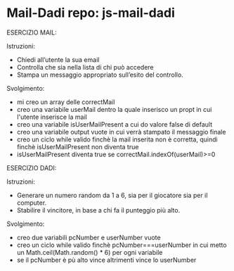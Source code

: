 Mail-Dadi
repo: js-mail-dadi
===

ESERCIZIO MAIL:

Istruzioni:
- Chiedi all’utente la sua email
- Controlla che sia nella lista di chi può accedere
- Stampa un messaggio appropriato sull’esito del controllo.

Svolgimento:
- mi creo un array delle correctMail
- creo una variabile userMail dentro la quale inserisco un propt in cui l'utente inserisce la mail
- creo una variabile isUserMailPresent a cui do valore false di default
- creo una variabile output vuote in cui verrà stampato il messaggio finale
- creo un ciclo while valido finchè la mail inserita non è corretta, quindi finchè isUserMailPresent non diventa true
- isUserMailPresent diventa true se correctMail.indexOf(userMail)>=0

ESERCIZIO DADI:

Istruzioni:
- Generare un numero random da 1 a 6, sia per il giocatore sia per il computer.
- Stabilire il vincitore, in base a chi fa il punteggio più alto.

Svolgimento:
- creo due variabili pcNumber e userNumber vuote
- creo un ciclo while valido finchè pcNumber===userNumber in cui metto un Math.ceil(Math.random() * 6) per ogni variabile
- se il pcNumber è pù alto vince altrimenti vince lo userNumber 
